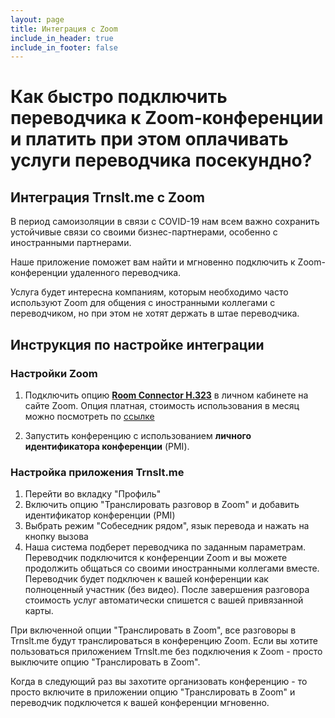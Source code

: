 ```yaml
---
layout: page
title: Интеграция c Zoom
include_in_header: true
include_in_footer: false
---
```


# Как быстро подключить переводчика к Zoom-конференции и платить при этом оплачивать услуги переводчика посекундно?

## Интеграция Trnslt.me с Zoom

В период самоизоляции в связи с COVID-19 нам всем важно сохранить устойчивые связи со своими бизнес-партнерами, особенно с иностранными партнерами.

Наше приложение поможет вам найти и мгновенно подключить к Zoom-конференции удаленного переводчика.

Услуга будет интересна компаниям, которым необходимо часто используют Zoom для общения с иностранными коллегами с переводчиком, но при этом не хотят держать в штае переводчика.

## Инструкция по настройке интеграции

### Настройки Zoom

1. Подключить опцию **[Room Connector H.323](https://zoom.us/pricing)** в личном кабинете на сайте Zoom. Опция платная, стоимость использования в месяц можно посмотреть по [ссылке](https://zoom.us/pricing)

2. Запустить конференцию с использованием **личного идентификатора конференции** (PMI).

### Настройка приложения Trnslt.me

1. Перейти во вкладку "Профиль"
2. Включить опцию "Транслировать разговор в Zoom"
   и добавить идентификатор конференции (PMI)
3. Выбрать режим "Собеседник рядом", язык перевода и нажать на кнопку вызова
4. Наша система подберет переводчика по заданным параметрам. Переводчик подключится к конференции Zoom и вы можете продолжить общаться со своими иностранными коллегами вместе. Переводчик будет подключен к вашей конференции как полноценный участник (без видео). После завершения разговора стоимость услуг автоматически спишется с вашей привязанной карты.

При включенной опции "Транслировать в Zoom", все разговоры в Trnslt.me будут транслироваться в конференцию Zoom. Если вы хотите пользоваться приложением Trnslt.me без подключения к Zoom - просто выключите опцию "Транслировать в Zoom".

Когда в следующий раз вы захотите организовать конференцию - то просто включите в приложении опцию "Транслировать в Zoom" и переводчик подключется к вашей конференции мгновенно.
